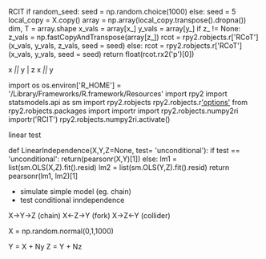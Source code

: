 RCIT
if random_seed: seed = np.random.choice(1000)
    else: seed = 5
    local_copy = X.copy()
    array = np.array(local_copy.transpose().dropna())
    dim, T = array.shape
    x_vals = array[x_]
    y_vals = array[y_]
    if z_ != None:
        z_vals = np.fastCopyAndTranspose(array[z_])
        rcot = rpy2.robjects.r['RCoT'](x_vals, y_vals, z_vals, seed = seed)
    else:
        rcot = rpy2.robjects.r['RCoT'](x_vals, y_vals, seed = seed)
    return float(rcot.rx2('p')[0])



x _||_ y | z
x _||_ y


import os
os.environ['R_HOME'] = '/Library/Frameworks/R.framework/Resources'
import rpy2
import statsmodels.api as sm
import rpy2.robjects
rpy2.robjects.r['options'](warn=-1)
from rpy2.robjects.packages import importr
import rpy2.robjects.numpy2ri
importr('RCIT')
rpy2.robjects.numpy2ri.activate()



linear test



def LinearIndependence(X,Y,Z=None, test= 'unconditional'):
    if test == 'unconditional':
        return(pearsonr(X,Y)[1])
    else:
        lm1 = list(sm.OLS(X,Z).fit().resid)
        lm2 = list(sm.OLS(Y,Z).fit().resid)
        return pearsonr(lm1, lm2)[1]






- simulate simple model (eg. chain)
- test conditional inndependence

X->Y->Z (chain)
X<-Z->Y (fork)
X->Z<-Y (collider)

X = np.random.normal(0,1,1000)

Y = X + Ny
Z = Y + Nz

